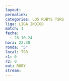 ```yaml
---
layout: 
permalink: 
categories: LO5 RUBYS TSRS
liga: LIGA INDIGO
match: 1
fecha:
  - 28.10.24
hora: 22:30
ronda: "5"
local: TSR
r1: 0
r2: 0
out: RUBY
stream:
---
```

